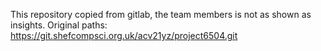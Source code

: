 This repository copied from gitlab, the team members is not as shown as insights. Original paths:
https://git.shefcompsci.org.uk/acv21yz/project6504.git
